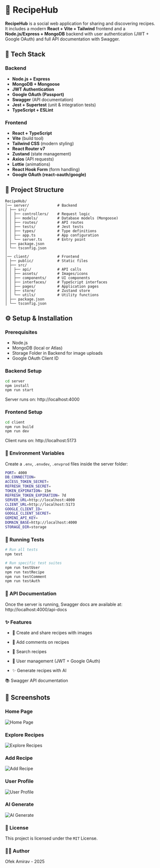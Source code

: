 # 🍳 RecipeHub

**RecipeHub** is a social web application for sharing and discovering recipes.  
It includes a modern **React + Vite + Tailwind** frontend and a **Node.js/Express + MongoDB** backend with user authentication (JWT + Google OAuth) and full API documentation with Swagger.


## 🚀 Tech Stack

### Backend
- **Node.js + Express**
- **MongoDB + Mongoose**
- **JWT Authentication**
- **Google OAuth (Passport)**
- **Swagger** (API documentation)
- **Jest + Supertest** (unit & integration tests)
- **TypeScript + ESLint**

### Frontend
- **React + TypeScript**
- **Vite** (build tool)
- **Tailwind CSS** (modern styling)
- **React Router v7**
- **Zustand** (state management)
- **Axios** (API requests)
- **Lottie** (animations)
- **React Hook Form** (form handling)
- **Google OAuth (react-oauth/google)**


## 📂 Project Structure

```
RecipeHub/
│── server/             # Backend
│ ├── src/
│ │ ├── controllers/    # Request logic
│ │ ├── models/         # Database models (Mongoose)
│ │ ├── routes/         # API routes
│ │ ├── tests/          # Jest tests
│ │ ├── types/          # Type definitions
│ │ ├── app.ts          # App configuration
│ │ └── server.ts       # Entry point
│ ├── package.json
│ └── tsconfig.json
│
│── client/             # Frontend
│ ├── public/           # Static files
│ ├── src/
│ │ ├── api/            # API calls
│ │ ├── assets/         # Images/icons
│ │ ├── components/     # UI components
│ │ ├── interfaces/     # TypeScript interfaces
│ │ ├── pages/          # Application pages
│ │ ├── store/          # Zustand store
│ │ └── utils/          # Utility functions
│ ├── package.json
│ └── tsconfig.json

```


## ⚙️ Setup & Installation

### Prerequisites
- Node.js
- MongoDB (local or Atlas)
- Storage Folder in Backend for image uploads 
- Google OAuth Client ID

### Backend Setup
```bash
cd server
npm install
npm run start
```
Server runs on: http://localhost:4000

### Frontend Setup
```bash 
cd client
npm run build
npm run dev
```
Client runs on: http://localhost:5173




### 🔑 Environment Variables

Create a `.env`, `.envdev`, `.envprod` files inside the server folder:

```bash
PORT= 4000
DB_CONNECTION=
ACCESS_TOKEN_SECRET=
REFRESH_TOKEN_SECRET=
TOKEN_EXPIRATION= 15m
REFRESH_TOKEN_EXPIRATION= 7d
SERVER_URL=http://localhost:4000
CLIENT_URL=http://localhost:5173
GOOGLE_CLIENT_ID=
GOOGLE_CLIENT_SECRET=
GEMINI_API_KEY=
DOMAIN_BASE=http://localhost:4000
STORAGE_DIR=storage

```

### 🧪 Running Tests
```bash
# Run all tests
npm test

# Run specific test suites
npm run testUser
npm run testRecipe
npm run testComment
npm run testAuth
```

### 📖 API Documentation

Once the server is running, Swagger docs are available at:
 http://localhost:4000/api-docs

### ✨ Features

- 📌 Create and share recipes with images

- 📝 Add comments on recipes

- 🔎 Search recipes

- 👤 User management (JWT + Google OAuth)

- ✨ Generate recipes with AI

📚 Swagger API documentation

## 📸 Screenshots

### Home Page
![Home Page](client/public/screenshots/homepage.png)

### Explore Recipes 
![Explore Recipes](client/public/screenshots/explore.png)

### Add Recipe
![Add Recipe](client/public/screenshots/add-recipe.png)

### User Profile
![User Profile](client/public/screenshots/profile.png)

### AI Generate
![AI Generate](client/public/screenshots/ai.png)

### 📜 License

This project is licensed under the `MIT` License.

### 👨‍💻 Author

Ofek Amirav - 2025

